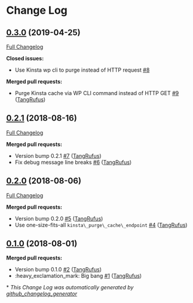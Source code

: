 # Change Log

## [0.3.0](https://github.com/ItinerisLtd/trellis-purge-kinsta-cache-during-deploy/tree/0.3.0) (2019-04-25)
[Full Changelog](https://github.com/ItinerisLtd/trellis-purge-kinsta-cache-during-deploy/compare/0.2.1...0.3.0)

**Closed issues:**

- Use Kinsta wp cli to purge instead of HTTP request [\#8](https://github.com/ItinerisLtd/trellis-purge-kinsta-cache-during-deploy/issues/8)

**Merged pull requests:**

- Purge Kinsta cache via WP CLI command instead of HTTP GET [\#9](https://github.com/ItinerisLtd/trellis-purge-kinsta-cache-during-deploy/pull/9) ([TangRufus](https://github.com/TangRufus))

## [0.2.1](https://github.com/ItinerisLtd/trellis-purge-kinsta-cache-during-deploy/tree/0.2.1) (2018-08-16)
[Full Changelog](https://github.com/ItinerisLtd/trellis-purge-kinsta-cache-during-deploy/compare/0.2.0...0.2.1)

**Merged pull requests:**

- Version bump 0.2.1 [\#7](https://github.com/ItinerisLtd/trellis-purge-kinsta-cache-during-deploy/pull/7) ([TangRufus](https://github.com/TangRufus))
- Fix debug message line breaks [\#6](https://github.com/ItinerisLtd/trellis-purge-kinsta-cache-during-deploy/pull/6) ([TangRufus](https://github.com/TangRufus))

## [0.2.0](https://github.com/ItinerisLtd/trellis-purge-kinsta-cache-during-deploy/tree/0.2.0) (2018-08-06)
[Full Changelog](https://github.com/ItinerisLtd/trellis-purge-kinsta-cache-during-deploy/compare/0.1.0...0.2.0)

**Merged pull requests:**

- Version bump 0.2.0 [\#5](https://github.com/ItinerisLtd/trellis-purge-kinsta-cache-during-deploy/pull/5) ([TangRufus](https://github.com/TangRufus))
- Use one-size-fits-all `kinsta\_purge\_cache\_endpoint` [\#4](https://github.com/ItinerisLtd/trellis-purge-kinsta-cache-during-deploy/pull/4) ([TangRufus](https://github.com/TangRufus))

## [0.1.0](https://github.com/ItinerisLtd/trellis-purge-kinsta-cache-during-deploy/tree/0.1.0) (2018-08-01)
**Merged pull requests:**

- Version bump 0.1.0 [\#2](https://github.com/ItinerisLtd/trellis-purge-kinsta-cache-during-deploy/pull/2) ([TangRufus](https://github.com/TangRufus))
- :heavy\_exclamation\_mark: Big bang [\#1](https://github.com/ItinerisLtd/trellis-purge-kinsta-cache-during-deploy/pull/1) ([TangRufus](https://github.com/TangRufus))



\* *This Change Log was automatically generated by [github_changelog_generator](https://github.com/skywinder/Github-Changelog-Generator)*